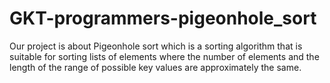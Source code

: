 # GKT-programmers-pigeonhole_sort
Our project is about Pigeonhole sort which is a sorting algorithm that is suitable for sorting lists of elements where the number of elements and the length of the range of possible key values are approximately the same.
